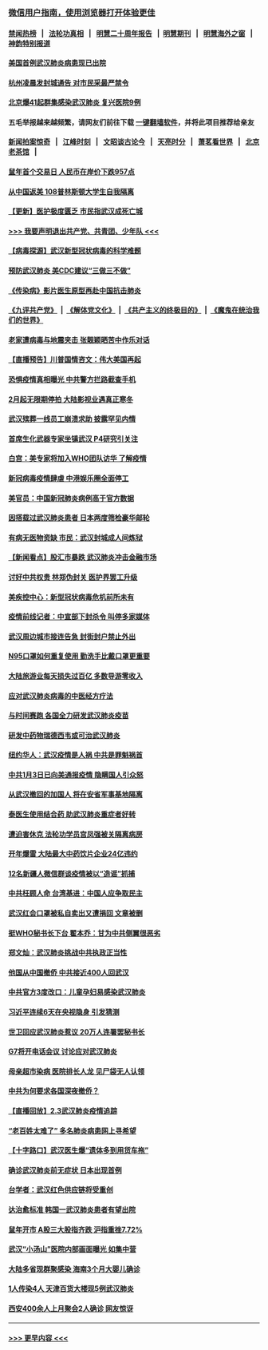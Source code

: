 ### [微信用户指南，使用浏览器打开体验更佳](https://github.com/gfw-breaker/banned-news1/blob/master/indexes/wechat-guide.md?t=0)
#### [禁闻热榜](热点新闻.md?t=0)  &nbsp;&nbsp;|&nbsp;&nbsp; [法轮功真相](https://github.com/gfw-breaker/truth/blob/master/README.md?t=0) &nbsp;&nbsp;|&nbsp;&nbsp; [明慧二十周年报告](https://github.com/gfw-breaker/mh-reports/blob/master/README.md?t=0) &nbsp;&nbsp;|&nbsp;&nbsp;[明慧期刊](https://github.com/gfw-breaker/mh-qikan) &nbsp;&nbsp;|&nbsp;&nbsp; [明慧海外之窗](https://github.com/gfw-breaker/mh-news/blob/master/README.md?t=0) &nbsp;&nbsp;|&nbsp;&nbsp; [神韵特别报道](https://github.com/gfw-breaker/mh-news/blob/master/shenyun.md?t=0)
#### [美国首例武汉肺炎病患现已出院](../pages/nsc413/n11842740.md?t=02041202) 
#### [杭州凌晨发封城通告 对市民采最严禁令](../pages/nsc413/n11842758.md?t=02041202) 
#### [北京爆41起群集感染武汉肺炎 复兴医院9例](../pages/nsc413/n11841955.md?t=02041202) 
#### 五毛举报越来越频繁，请网友们前往下载 [一键翻墙软件](https://github.com/gfw-breaker/ssr-accounts)，并将此项目推荐给亲友
#### [新闻拍案惊奇](https://github.com/gfw-breaker/banned-news1/blob/master/pages/link4.md) &nbsp;&nbsp;|&nbsp;&nbsp; [江峰时刻](https://github.com/gfw-breaker/banned-news1/blob/master/pages/link4.md) &nbsp;&nbsp;|&nbsp;&nbsp; [文昭谈古论今](https://github.com/gfw-breaker/banned-news1/blob/master/pages/link4.md) &nbsp;&nbsp;|&nbsp;&nbsp; [天亮时分](https://github.com/gfw-breaker/banned-news1/blob/master/pages/link4.md) &nbsp;&nbsp;|&nbsp;&nbsp; [萧茗看世界](https://github.com/gfw-breaker/banned-news1/blob/master/pages/link4.md) &nbsp;&nbsp;|&nbsp;&nbsp; [北京老茶馆](https://github.com/gfw-breaker/banned-news1/blob/master/pages/link4.md) &nbsp;&nbsp;|&nbsp;&nbsp; 
#### [鼠年首个交易日 人民币在岸价下跌957点](../pages/nsc413/n11842681.md?t=02041202) 
#### [从中国返美 108普林斯顿大学生自我隔离](../pages/nsc413/n11842714.md?t=02041202) 
#### [【更新】医护极度匮乏 市民指武汉成死亡城](../pages/nsc413/n11801312.md?t=02041202) 
#### [>>> 我要声明退出共产党、共青团、少年队 <<<](https://github.com/begood0513/goodnews/blob/master/quit/letter.md) 
#### [【病毒探源】武汉新型冠状病毒的科学难题](../pages/nsc413/n11842176.md?t=02041202) 
#### [预防武汉肺炎 美CDC建议“三做三不做”](../pages/nsc413/n11842700.md?t=02041202) 
#### [《传染病》影片医生原型再赴中国抗击肺炎](../pages/nsc413/n11842626.md?t=02041202) 
#### [《九评共产党》](https://github.com/begood0513/9ping.md/blob/master/README.md) &nbsp;|&nbsp; [《解体党文化》](../../../../jtdwh.md/blob/master/README.md)  &nbsp;|&nbsp; [《共产主义的终极目的》](../../../../gczydzjmd.md/blob/master/README.md) &nbsp;|&nbsp; [《魔鬼在统治我们的世界》](../../../../mgztzwmdsj.md/blob/master/README.md) 
#### [老家遭病毒与地震夹击 张靓颖晒苦中作乐对话](../pages/nsc413/n11842054.md?t=02041202) 
#### [【直播预告】川普国情咨文：伟大美国再起](../pages/nsc413/n11842079.md?t=02041202) 
#### [恐惧疫情真相曝光 中共警方拦路截查手机](../pages/nsc413/n11842396.md?t=02041202) 
#### [2月起无限期停拍 大陆影视业遇真正寒冬](../pages/nsc413/n11842344.md?t=02041202) 
#### [武汉殡葬一线员工崩溃求助 披露罕见内情](../pages/nsc413/n11842482.md?t=02041202) 
#### [首席生化武器专家坐镇武汉 P4研究引关注](../pages/nsc413/n11842412.md?t=02041202) 
#### [白宫：美专家将加入WHO团队访华 了解疫情](../pages/nsc413/n11842198.md?t=02041202) 
#### [新冠病毒疫情肆虐 中港娱乐圈全面停工](../pages/nsc413/n11842193.md?t=02041202) 
#### [美官员：中国新冠肺炎病例高于官方数据](../pages/nsc413/n11842452.md?t=02041202) 
#### [因搭载过武汉肺炎患者 日本两度筛检豪华邮轮](../pages/nsc413/n11842447.md?t=02041202) 
#### [有病无医物资缺 市民：武汉封城成人间炼狱](../pages/nsc413/n11839878.md?t=02041202) 
#### [【新闻看点】股汇市暴跌 武汉肺炎冲击金融市场](../pages/nsc413/n11842216.md?t=02041202) 
#### [讨好中共权贵 林郑伪封关 医护界罢工升级](../pages/nsc413/n11842359.md?t=02041202) 
#### [美疾控中心：新型冠状病毒危机前所未有](../pages/nsc413/n11842406.md?t=02041202) 
#### [疫情前线记者：中宣部下封杀令 叫停多家媒体](../pages/nsc413/n11842178.md?t=02041202) 
#### [武汉周边城市接连告急 封街封户禁止外出](../pages/nsc413/n11842277.md?t=02041202) 
#### [N95口罩如何重复使用 勤洗手比戴口罩更重要](../pages/nsc413/n11842236.md?t=02041202) 
#### [大陆旅游业每天损失过百亿 多数导游零收入](../pages/nsc413/n11842179.md?t=02041202) 
#### [应对武汉肺炎病毒的中医经方疗法](../pages/nsc413/n11842157.md?t=02041202) 
#### [与时间赛跑  各国全力研发武汉肺炎疫苗](../pages/nsc413/n11842149.md?t=02041202) 
#### [研发中药物瑞德西韦或可治武汉肺炎](../pages/nsc413/n11842100.md?t=02041202) 
#### [纽约华人：武汉疫情是人祸 中共是罪魁祸首](../pages/nsc413/n11840631.md?t=02041202) 
#### [中共1月3日已向美通报疫情 隐瞒国人引众怒](../pages/nsc413/n11841978.md?t=02041202) 
#### [从武汉撤回的加国人 将在安省军事基地隔离](../pages/nsc413/n11840777.md?t=02041202) 
#### [泰医生使用结合药 助武汉肺炎重症者好转](../pages/nsc413/n11842096.md?t=02041202) 
#### [遭迫害休克 法轮功学员宫凤强被关隔离病房](../pages/nsc413/n11841492.md?t=02041202) 
#### [开年爆雷  大陆最大中药饮片企业24亿违约](../pages/nsc413/n11841904.md?t=02041202) 
#### [12名新疆人微信群谈疫情被以“造谣”抓捕](../pages/nsc413/n11839897.md?t=02041202) 
#### [中共枉顾人命 台湾基进：中国人应争取民主](../pages/nsc413/n11841532.md?t=02041202) 
#### [武汉红会口罩被私自卖出又遭捐回 文章被删](../pages/nsc413/n11841871.md?t=02041202) 
#### [挺WHO秘书长下台 翟本乔：甘为中共侧翼很恶劣](../pages/nsc413/n11841484.md?t=02041202) 
#### [郑文灿：武汉肺炎挑战中共执政正当性](../pages/nsc413/n11841537.md?t=02041202) 
#### [他国从中国撤侨 中共接近400人回武汉](../pages/nsc413/n11841290.md?t=02041202) 
#### [中共官方3度改口：儿童孕妇易感染武汉肺炎](../pages/nsc413/n11841631.md?t=02041202) 
#### [习近平连续6天在央视隐身 引发猜测](../pages/nsc413/n11841881.md?t=02041202) 
#### [世卫回应武汉肺炎惹议 20万人连署罢秘书长](../pages/nsc413/n11841664.md?t=02041202) 
#### [G7将开电话会议 讨论应对武汉肺炎](../pages/nsc413/n11841658.md?t=02041202) 
#### [母亲超市染病 医院排长人龙 见尸袋无人认领](../pages/nsc413/n11841762.md?t=02041202) 
#### [中共为何要求各国深夜撤侨？](../pages/nsc413/n11841731.md?t=02041202) 
#### [【直播回放】2.3武汉肺炎疫情追踪](../pages/nsc413/n11841577.md?t=02041202) 
#### [“老百姓太难了” 多名肺炎病患网上寻希望](../pages/nsc413/n11841565.md?t=02041202) 
#### [【十字路口】武汉医生爆“遗体多到用货车拖”](../pages/nsc413/n11840013.md?t=02041202) 
#### [确诊武汉肺炎前无症状 日本出现首例](../pages/nsc413/n11841567.md?t=02041202) 
#### [台学者：武汉红色供应链将受重创](../pages/nsc413/n11841596.md?t=02041202) 
#### [达治愈标准 韩国一武汉肺炎患者有望出院](../pages/nsc413/n11841523.md?t=02041202) 
#### [鼠年开市 A股三大股指齐跌 沪指重挫7.72%](../pages/nsc413/n11840461.md?t=02041202) 
#### [武汉“小汤山”医院内部画面曝光 如集中营](../pages/nsc413/n11841060.md?t=02041202) 
#### [大陆多省现群聚感染 海南3个月大婴儿确诊](../pages/nsc413/n11841274.md?t=02041202) 
#### [1人传染4人 天津百货大楼现5例武汉肺炎](../pages/nsc413/n11840677.md?t=02041202) 
#### [西安400余人上月聚会2人确诊 网友惊讶](../pages/nsc413/n11841178.md?t=02041202) 

----
#### [ >>> 更早内容 <<< ](../indexes/nsc413-earlier.md)
